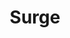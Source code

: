 ---
title: "Surge"
url: https://surge-synthesizer.github.io/
image: 1686034081000.png
tags: ["music","app","mac"]
description: "synthesizer open source for mac"
---